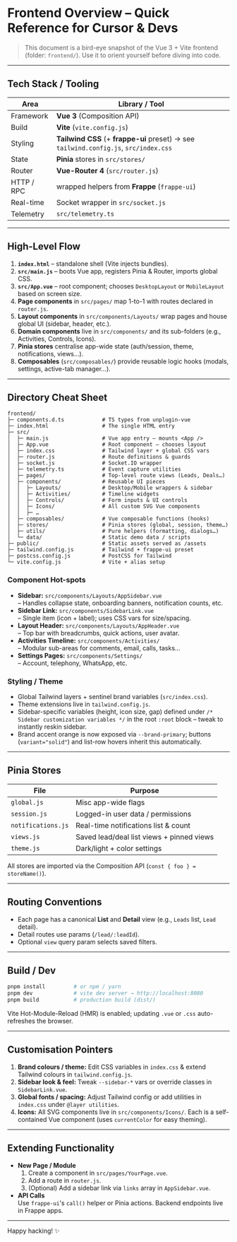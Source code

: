 # Frontend Overview – Quick Reference for Cursor & Devs

> This document is a bird-eye snapshot of the Vue 3 + Vite frontend (folder: `frontend/`). Use it to orient yourself before diving into code.

---

## Tech Stack / Tooling

| Area       | Library / Tool                                                                        |
| ---------- | ------------------------------------------------------------------------------------- |
| Framework  | **Vue 3** (Composition API)                                                           |
| Build      | **Vite** (`vite.config.js`)                                                           |
| Styling    | **Tailwind CSS** (+ **frappe-ui** preset) → see `tailwind.config.js`, `src/index.css` |
| State      | **Pinia** stores in `src/stores/`                                                     |
| Router     | **Vue-Router 4** (`src/router.js`)                                                    |
| HTTP / RPC | wrapped helpers from **Frappe** (`frappe-ui`)                                         |
| Real-time  | Socket wrapper in `src/socket.js`                                                     |
| Telemetry  | `src/telemetry.ts`                                                                    |

---

## High-Level Flow

1. **`index.html`** – standalone shell (Vite injects bundles).
2. **`src/main.js`** – boots Vue app, registers Pinia & Router, imports global CSS.
3. **`src/App.vue`** – root component; chooses `DesktopLayout` or `MobileLayout` based on screen size.
4. **Page components** in `src/pages/` map 1-to-1 with routes declared in `router.js`.
5. **Layout components** in `src/components/Layouts/` wrap pages and house global UI (sidebar, header, etc.).
6. **Domain components** live in `src/components/` and its sub-folders (e.g., Activities, Controls, Icons).
7. **Pinia stores** centralise app-wide state (auth/session, theme, notifications, views…).
8. **Composables** (`src/composables/`) provide reusable logic hooks (modals, settings, active-tab manager…).

---

## Directory Cheat Sheet

```
frontend/
├─ components.d.ts            # TS types from unplugin-vue
├─ index.html                 # The single HTML entry
├─ src/
│  ├─ main.js                 # Vue app entry – mounts <App />
│  ├─ App.vue                 # Root component – chooses layout
│  ├─ index.css               # Tailwind layer + global CSS vars
│  ├─ router.js               # Route definitions & guards
│  ├─ socket.js               # Socket.IO wrapper
│  ├─ telemetry.ts            # Event capture utilities
│  ├─ pages/                  # Top-level route views (Leads, Deals…)
│  ├─ components/             # Reusable UI pieces
│  │  ├─ Layouts/             # Desktop/Mobile wrappers & sidebar
│  │  ├─ Activities/          # Timeline widgets
│  │  ├─ Controls/            # Form inputs & UI controls
│  │  ├─ Icons/               # All custom SVG Vue components
│  │  ├─ …
│  ├─ composables/            # Vue composable functions (hooks)
│  ├─ stores/                 # Pinia stores (global, session, theme…)
│  ├─ utils/                  # Pure helpers (formatting, dialogs…)
│  └─ data/                   # Static demo data / scripts
├─ public/                    # Static assets served as /assets
├─ tailwind.config.js         # Tailwind + frappe-ui preset
├─ postcss.config.js          # PostCSS for Tailwind
└─ vite.config.js             # Vite + alias setup
```

### Component Hot-spots

- **Sidebar:** `src/components/Layouts/AppSidebar.vue`  
  – Handles collapse state, onboarding banners, notification counts, etc.
- **Sidebar Link:** `src/components/SidebarLink.vue`  
  – Single item (icon + label); uses CSS vars for size/spacing.
- **Layout Header:** `src/components/Layouts/AppHeader.vue`  
  – Top bar with breadcrumbs, quick actions, user avatar.
- **Activities Timeline:** `src/components/Activities/`  
  – Modular sub-areas for comments, email, calls, tasks…
- **Settings Pages:** `src/components/Settings/`  
  – Account, telephony, WhatsApp, etc.

### Styling / Theme

- Global Tailwind layers + sentinel brand variables (`src/index.css`).
- Theme extensions live in `tailwind.config.js`.
- Sidebar-specific variables (height, icon size, gap) defined under `/* Sidebar customization variables */` in the root `:root` block – tweak to instantly reskin sidebar.
- Brand accent orange is now exposed via `--brand-primary`; buttons (`variant="solid"`) and list-row hovers inherit this automatically.

---

## Pinia Stores

| File               | Purpose                                   |
| ------------------ | ----------------------------------------- |
| `global.js`        | Misc app-wide flags                       |
| `session.js`       | Logged-in user data / permissions         |
| `notifications.js` | Real-time notifications list & count      |
| `views.js`         | Saved lead/deal list views + pinned views |
| `theme.js`         | Dark/light + color settings               |

All stores are imported via the Composition API (`const { foo } = storeName()`).

---

## Routing Conventions

- Each page has a canonical **List** and **Detail** view (e.g., `Leads` list, `Lead` detail).
- Detail routes use params (`/lead/:leadId`).
- Optional `view` query param selects saved filters.

---

## Build / Dev

```bash
pnpm install         # or npm / yarn
pnpm dev             # vite dev server → http://localhost:8080
pnpm build           # production build (dist/)
```

Vite Hot-Module-Reload (HMR) is enabled; updating `.vue` or `.css` auto-refreshes the browser.

---

## Customisation Pointers

1. **Brand colours / theme:** Edit CSS variables in `index.css` & extend Tailwind colours in `tailwind.config.js`.
2. **Sidebar look & feel:** Tweak `--sidebar-*` vars or override classes in `SidebarLink.vue`.
3. **Global fonts / spacing:** Adjust Tailwind config or add utilities in `index.css` under `@layer utilities`.
4. **Icons:** All SVG components live in `src/components/Icons/`. Each is a self-contained Vue component (uses `currentColor` for easy theming).

---

## Extending Functionality

- **New Page / Module**
  1. Create a component in `src/pages/YourPage.vue`.
  2. Add a route in `router.js`.
  3. (Optional) Add a sidebar link via `links` array in `AppSidebar.vue`.
- **API Calls**  
  Use `frappe-ui`'s `call()` helper or Pinia actions. Backend endpoints live in Frappe apps.

---

Happy hacking! ✨
